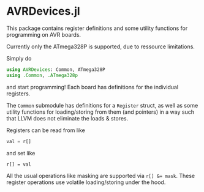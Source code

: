 # AVRDevices.jl

This package contains register definitions and some utility functions for programming on AVR boards.

Currently only the ATmega328P is supported, due to ressource limitations.

Simply do

```julia
using AVRDevices: Common, ATmega328P
using .Common, .ATmega328p
```

and start programming! Each board has definitions for the individual registers.

The `Common` submodule has definitions for a `Register` struct, as well as some utility functions for loading/storing
from them (and pointers) in a way such that LLVM does not eliminate the loads & stores.

Registers can be read from like

```julia
val = r[]
```

and set like

```
r[] = val  
```

All the usual operations like masking are supported via `r[] &= mask`. These register operations use volatile loading/storing under the hood.